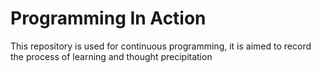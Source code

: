 # Programming In Action

This repository is used for continuous programming, it is aimed to record the process of learning and thought precipitation
